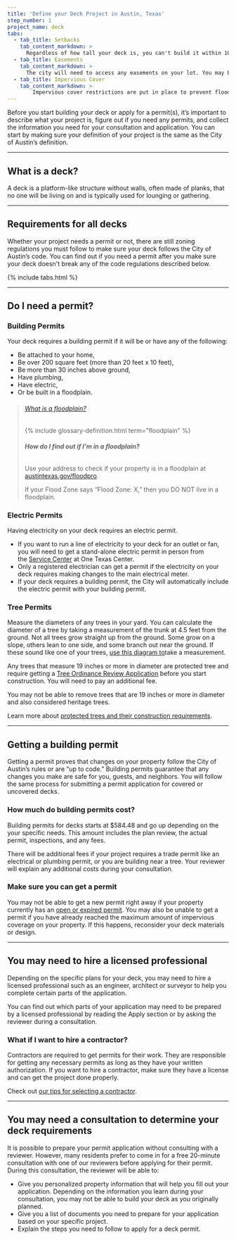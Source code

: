 ```yaml
---
title: 'Define your Deck Project in Austin, Texas'
step_number: 1
project_name: deck
tabs:
  - tab_title: Setbacks
    tab_content_markdown: >
      Regardless of how tall your deck is, you can't build it within 10 feet of the rear border or within 5 feet of the side borders of your lot. [Learn more about setbacks](/resources/glossary/setback).
  - tab_title: Easements
    tab_content_markdown: >
      The city will need to access any easements on your lot. You may be fined or asked to demolish your deck if you choose to build it on an easement. [Learn more about easements](/resources/glossary/easements).
  - tab_title: Impervious Cover
    tab_content_markdown: >
        Impervious cover restrictions are put in place to prevent flooding during and after heavy rains. If your deck is uncovered, has spaces between the planks, and is located over a permeable surface like grass, then only half of the deck’s surface area will affect the total amount of impervious cover on your property. If you are covering your deck or there won’t be spaces between the planks, then 100% of the deck’s surface area will count towards the amount of impervious cover on your property. A reviewer can help you change your deck design if you max out your impervious cover.[Learn more about impervious cover](/resources/glossary/impervious-cover).
---
```



Before you start building your deck or apply for a permit(s), it’s important to describe what your project is, figure out if you need any permits, and collect the information you need for your consultation and application. You can start by making sure your definition of your project is the same as the City of Austin’s definition.

---

## What is a deck?

A deck is a platform-like structure without walls, often made of planks, that no one will be living on and is typically used for lounging or gathering.

---

## Requirements for all decks

Whether your project needs a permit or not, there are still zoning regulations you must follow to make sure your deck follows the City of Austin’s code. You can find out if you need a permit after you make sure your deck doesn't break any of the code regulations described below.

{% include tabs.html %}

---

## Do I need a permit?

### Building Permits

Your deck requires a building permit if it will be or have any of the following:

* Be attached to your home,
* Be over 200 square feet (more than 20 feet x 10 feet),
* Be more than 30 inches above ground,
* Have plumbing,
* Have electric,
* Or be built in a floodplain.

> ###### [What is a floodplain?](/residential-toolkit/glossary/floodplain)
>
> {% include glossary-definition.html term="floodplain" %}
>
>
> ###### **How do I find out if I'm in a floodplain?**
>
> Use your address to check if your property is in a floodplain at [austintexas.gov/floodpro](http://austintexas.gov/floodpro/).
>
> If your Flood Zone says “Flood Zone: X,” then you DO NOT live in a floodplain.

### Electric Permits

Having electricity on your deck requires an electric permit.

* If you want to run a line of electricity to your deck for an outlet or fan, you will need to get a stand-alone electric permit in person from the&nbsp;[Service Center](/contact/#service-contact) at One Texas Center.
* Only a registered electrician can get a permit if the electricity on your deck requires making changes to the main electrical meter.
* If your deck requires a building permit, the City will automatically include the electric permit with your building permit.

### Tree Permits

Measure the diameters of any trees in your yard. You can calculate the diameter of a tree by taking a measurement of the trunk at 4.5 feet from the ground. Not all trees grow straight up from the ground. Some grow on a slope, others lean to one side, and some branch out near the ground. If these sound like one of your trees, [use this diagram to](https://www.austintexas.gov/sites/default/files/files/Planning/City_Arborist/Tree_Measurement_Diagram.pdf)take a measurement.

Any trees that measure 19 inches or more in diameter are protected tree and require getting a [Tree Ordinance Review Application](http://www.austintexas.gov/sites/default/files/files/Planning/Applications_Forms/tree_permit.pdf) before you start construction. You will need to pay an additional fee.

You may not be able to remove trees that are 19 inches or more in diameter and also considered heritage trees.

Learn more about [protected trees and their construction requirements](/residential-toolkit/building-near-a-tree/).

---

## Getting a building permit

Getting a permit proves that changes on your property follow the City of Austin’s rules or are “up to code.” Building permits guarantee that any changes you make are safe for you, guests, and neighbors. You will follow the same process for submitting a permit application for covered or uncovered decks.

### How much do building permits cost?

Building permits for decks starts at $584.48 and go up depending on the your specific needs. This amount includes the plan review, the actual permit, inspections, and any fees.

There will be additional fees if your project requires a trade permit like an electrical or plumbing permit, or you are building near a tree. Your reviewer will explain any additional costs during your consultation.

### Make sure you can get a permit

You may not be able to get a new permit right away if your property currently has an [open or expired permit](/residential-toolkit/can-i-get-a-permit/). You may also be unable to get a permit if you have already reached the maximum amount of impervious coverage on your property. If this happens, reconsider your deck materials or design.

---

## You may need to hire a licensed professional

Depending on the specific plans for your deck, you may need to hire a licensed professional such as an engineer, architect or surveyor to help you complete certain parts of the application.

You can find out which parts of your application may need to be prepared by a licensed professional by reading the Apply section or by asking the reviewer during a consultation.

### What if I want to hire a contractor?

Contractors are required to get permits for their work. They are responsible for getting any necessary permits as long as they have your written authorization. If you want to hire a contractor, make sure they have a license and can get the project done properly.

Check out [our tips for selecting a contractor](http://www.austintexas.gov/page/how-select-contractor).

---

## You may need a consultation to determine your deck requirements

It is possible to prepare your permit application without consulting with a reviewer. However, many residents prefer to come in for a free 20-minute consultation with one of our reviewers before applying for their permit. During this consultation, the reviewer will be able to:

* Give you personalized property information that will help you fill out your application. Depending on the information you learn during your consultation, you may not be able to build your deck as you originally planned.
* Give you a list of documents you need to prepare for your application based on your specific project.
* Explain the steps you need to follow to apply for a deck permit.